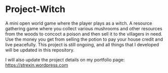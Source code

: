 # Project-Witch
A mini open world game where the player plays as a witch. A resource gathering game where you collect various mushrooms and other resources from the woods to concoct a poison and then sell it to the villagers in need. Use the money you get from selling the potion to pay your house credit and live peacefully. This project is still ongoing, and all things that I developed will be updated in this repository.

I will also update the project details on my portfolio page: https://strexin.wordpress.com
